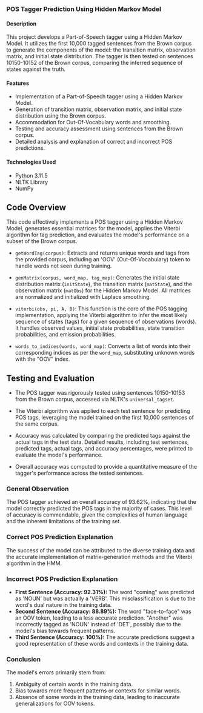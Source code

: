 ### POS Tagger Prediction Using Hidden Markov Model

#### Description
This project develops a Part-of-Speech tagger using a Hidden Markov Model. It utilizes the first 10,000 tagged sentences from the Brown corpus to generate the components of the model: the transition matrix, observation matrix, and initial state distribution. The tagger is then tested on sentences 10150-10152 of the Brown corpus, comparing the inferred sequence of states against the truth. 

#### Features
- Implementation of a Part-of-Speech tagger using a Hidden Markov Model.
- Generation of transition matrix, observation matrix, and initial state distribution using the Brown corpus.
- Accommodation for Out-Of-Vocabulary words and smoothing.
- Testing and accuracy assessment using sentences from the Brown corpus.
- Detailed analysis and explanation of correct and incorrect POS predictions.

#### Technologies Used
- Python 3.11.5
- NLTK Library
- NumPy

## Code Overview

This code effectively implements a POS tagger using a Hidden Markov Model, generates essential matrices for the model, applies the Viterbi algorithm for tag prediction, and evaluates the model's performance on a subset of the Brown corpus.

- `getWordTag(corpus)`: Extracts and returns unique words and tags from the provided corpus, including an 'OOV' (Out-Of-Vocabulary) token to handle words not seen during training.

- `genMatrix(corpus, word_map, tag_map)`: Generates the initial state distribution matrix (`initState`), the transition matrix (`matState`), and the observation matrix (`matObs`) for the Hidden Markov Model. All matrices are normalized and initialized with Laplace smoothing.

- `viterbi(obs, pi, A, B)`: This function is the core of the POS tagging implementation, applying the Viterbi algorithm to infer the most likely sequence of states (tags) for a given sequence of observations (words). It handles observed values, initial state probabilities, state transition probabilities, and emission probabilities.

- `words_to_indices(words, word_map)`: Converts a list of words into their corresponding indices as per the `word_map`, substituting unknown words with the "OOV" index.


## Testing and Evaluation

- The POS tagger was rigorously tested using sentences 10150-10153 from the Brown corpus, accessed via NLTK's `universal_tagset`.

- The Viterbi algorithm was applied to each test sentence for predicting POS tags, leveraging the model trained on the first 10,000 sentences of the same corpus.

- Accuracy was calculated by comparing the predicted tags against the actual tags in the test data. Detailed results, including test sentences, predicted tags, actual tags, and accuracy percentages, were printed to evaluate the model's performance.

- Overall accuracy was computed to provide a quantitative measure of the tagger's performance across the tested sentences.


### General Observation
The POS tagger achieved an overall accuracy of 93.62%, indicating that the model correctly predicted the POS tags in the majority of cases. This level of accuracy is commendable, given the complexities of human language and the inherent limitations of the training set.

### Correct POS Prediction Explanation
The success of the model can be attributed to the diverse training data and the accurate implementation of matrix-generation methods and the Viterbi algorithm in the HMM.

### Incorrect POS Prediction Explanation
- **First Sentence (Accuracy: 92.31%):** The word "coming" was predicted as 'NOUN' but was actually a 'VERB'. This misclassification is due to the word's dual nature in the training data.
- **Second Sentence (Accuracy: 88.89%):** The word "face-to-face" was an OOV token, leading to a less accurate prediction. "Another" was incorrectly tagged as 'NOUN' instead of 'DET', possibly due to the model's bias towards frequent patterns.
- **Third Sentence (Accuracy: 100%):** The accurate predictions suggest a good representation of these words and contexts in the training data.

### Conclusion
The model's errors primarily stem from:
1. Ambiguity of certain words in the training data.
2. Bias towards more frequent patterns or contexts for similar words.
3. Absence of some words in the training data, leading to inaccurate generalizations for OOV tokens.
